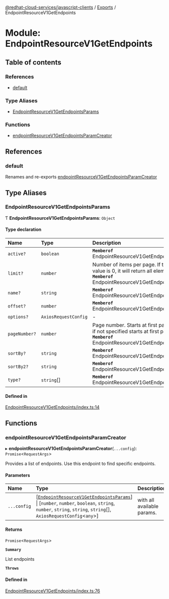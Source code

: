[@redhat-cloud-services/javascript-clients](../README.md) / [Exports](../modules.md) / EndpointResourceV1GetEndpoints

# Module: EndpointResourceV1GetEndpoints

## Table of contents

### References

- [default](EndpointResourceV1GetEndpoints.md#default)

### Type Aliases

- [EndpointResourceV1GetEndpointsParams](EndpointResourceV1GetEndpoints.md#endpointresourcev1getendpointsparams)

### Functions

- [endpointResourceV1GetEndpointsParamCreator](EndpointResourceV1GetEndpoints.md#endpointresourcev1getendpointsparamcreator)

## References

### default

Renames and re-exports [endpointResourceV1GetEndpointsParamCreator](EndpointResourceV1GetEndpoints.md#endpointresourcev1getendpointsparamcreator)

## Type Aliases

### EndpointResourceV1GetEndpointsParams

Ƭ **EndpointResourceV1GetEndpointsParams**: `Object`

#### Type declaration

| Name | Type | Description |
| :------ | :------ | :------ |
| `active?` | `boolean` | **`Memberof`** EndpointResourceV1GetEndpointsApi |
| `limit?` | `number` | Number of items per page. If the value is 0, it will return all elements **`Memberof`** EndpointResourceV1GetEndpointsApi |
| `name?` | `string` | **`Memberof`** EndpointResourceV1GetEndpointsApi |
| `offset?` | `number` | **`Memberof`** EndpointResourceV1GetEndpointsApi |
| `options?` | `AxiosRequestConfig` | - |
| `pageNumber?` | `number` | Page number. Starts at first page (0), if not specified starts at first page. **`Memberof`** EndpointResourceV1GetEndpointsApi |
| `sortBy?` | `string` | **`Memberof`** EndpointResourceV1GetEndpointsApi |
| `sortBy2?` | `string` | **`Memberof`** EndpointResourceV1GetEndpointsApi |
| `type?` | `string`[] | **`Memberof`** EndpointResourceV1GetEndpointsApi |

#### Defined in

[EndpointResourceV1GetEndpoints/index.ts:14](https://github.com/RedHatInsights/javascript-clients/blob/main/packages/integrations/EndpointResourceV1GetEndpoints/index.ts#L14)

## Functions

### endpointResourceV1GetEndpointsParamCreator

▸ **endpointResourceV1GetEndpointsParamCreator**(`...config`): `Promise`\<`RequestArgs`\>

Provides a list of endpoints. Use this endpoint to find specific endpoints.

#### Parameters

| Name | Type | Description |
| :------ | :------ | :------ |
| `...config` | [[`EndpointResourceV1GetEndpointsParams`](EndpointResourceV1GetEndpoints.md#endpointresourcev1getendpointsparams)] \| [`number`, `number`, `boolean`, `string`, `number`, `string`, `string`, `string`[], `AxiosRequestConfig`\<`any`\>] | with all available params. |

#### Returns

`Promise`\<`RequestArgs`\>

**`Summary`**

List endpoints

**`Throws`**

#### Defined in

[EndpointResourceV1GetEndpoints/index.ts:76](https://github.com/RedHatInsights/javascript-clients/blob/main/packages/integrations/EndpointResourceV1GetEndpoints/index.ts#L76)
